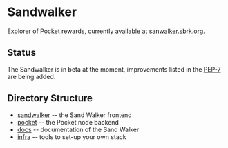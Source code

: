 # Sandwalker

Explorer of Pocket rewards, currently available at [sanwalker.sbrk.org](http://sandwalker.sbrk.org/).

## Status

The Sandwalker is in beta at the moment, improvements listed in the
[PEP-7](https://forum.pokt.network/t/pep-7-the-sand-walker-a-pocket-reward-explorer/977)
are being added.

## Directory Structure

- [sandwalker](sandwalker) -- the Sand Walker frontend
- [pocket](pocket/) -- the Pocket node backend
- [docs](docs/) -- documentation of the Sand Walker
- [infra](infra/) -- tools to set-up your own stack
